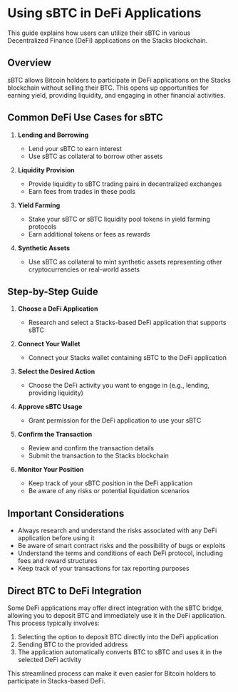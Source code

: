 # Using sBTC in DeFi Applications

This guide explains how users can utilize their sBTC in various Decentralized Finance (DeFi) applications on the Stacks blockchain.

## Overview

sBTC allows Bitcoin holders to participate in DeFi applications on the Stacks blockchain without selling their BTC. This opens up opportunities for earning yield, providing liquidity, and engaging in other financial activities.

## Common DeFi Use Cases for sBTC

1. **Lending and Borrowing**

   - Lend your sBTC to earn interest
   - Use sBTC as collateral to borrow other assets

2. **Liquidity Provision**

   - Provide liquidity to sBTC trading pairs in decentralized exchanges
   - Earn fees from trades in these pools

3. **Yield Farming**

   - Stake your sBTC or sBTC liquidity pool tokens in yield farming protocols
   - Earn additional tokens or fees as rewards

4. **Synthetic Assets**
   - Use sBTC as collateral to mint synthetic assets representing other cryptocurrencies or real-world assets

## Step-by-Step Guide

1. **Choose a DeFi Application**

   - Research and select a Stacks-based DeFi application that supports sBTC

2. **Connect Your Wallet**

   - Connect your Stacks wallet containing sBTC to the DeFi application

3. **Select the Desired Action**

   - Choose the DeFi activity you want to engage in (e.g., lending, providing liquidity)

4. **Approve sBTC Usage**

   - Grant permission for the DeFi application to use your sBTC

5. **Confirm the Transaction**

   - Review and confirm the transaction details
   - Submit the transaction to the Stacks blockchain

6. **Monitor Your Position**
   - Keep track of your sBTC position in the DeFi application
   - Be aware of any risks or potential liquidation scenarios

## Important Considerations

- Always research and understand the risks associated with any DeFi application before using it
- Be aware of smart contract risks and the possibility of bugs or exploits
- Understand the terms and conditions of each DeFi protocol, including fees and reward structures
- Keep track of your transactions for tax reporting purposes

## Direct BTC to DeFi Integration

Some DeFi applications may offer direct integration with the sBTC bridge, allowing you to deposit BTC and immediately use it in the DeFi application. This process typically involves:

1. Selecting the option to deposit BTC directly into the DeFi application
2. Sending BTC to the provided address
3. The application automatically converts BTC to sBTC and uses it in the selected DeFi activity

This streamlined process can make it even easier for Bitcoin holders to participate in Stacks-based DeFi.
